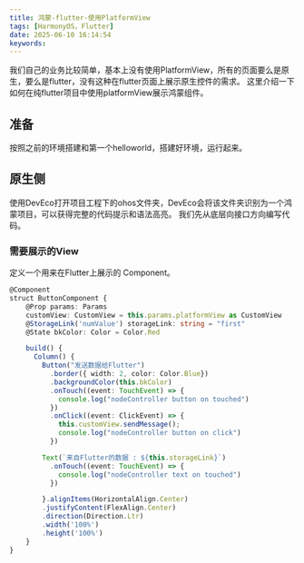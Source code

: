 ```yaml
---
title: 鸿蒙-flutter-使用PlatformView
tags: [HarmonyOS，Flutter]
date: 2025-06-10 16:14:54
keywords:
---
```


我们自己的业务比较简单，基本上没有使用PlatformView，所有的页面要么是原生，要么是flutter，没有这种在flutter页面上展示原生控件的需求。
这里介绍一下如何在纯flutter项目中使用platformView展示鸿蒙组件。

## 准备
按照之前的环境搭建和第一个helloworld，搭建好环境，运行起来。

## 原生侧
使用DevEco打开项目工程下的ohos文件夹，DevEco会将该文件夹识别为一个鸿蒙项目，可以获得完整的代码提示和语法高亮。
我们先从底层向接口方向编写代码。

### 需要展示的View
定义一个用来在Flutter上展示的 Component。

``` TypeScript
@Component
struct ButtonComponent {
    @Prop params: Params
    customView: CustomView = this.params.platformView as CustomView
    @StorageLink('numValue') storageLink: string = "first"
    @State bkColor: Color = Color.Red

    build() {
      Column() {
        Button("发送数据给Flutter")
          .border({ width: 2, color: Color.Blue})
          .backgroundColor(this.bkColor)
          .onTouch((event: TouchEvent) => {
            console.log("nodeController button on touched")
          })
          .onClick((event: ClickEvent) => {
            this.customView.sendMessage();
            console.log("nodeController button on click")
          })

        Text(`来自Flutter的数据 : ${this.storageLink}`)
          .onTouch((event: TouchEvent) => {
            console.log("nodeController text on touched")
          })

        }.alignItems(HorizontalAlign.Center)
        .justifyContent(FlexAlign.Center)
        .direction(Direction.Ltr)
        .width('100%')
        .height('100%')
    }
}
```

### 
